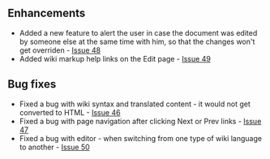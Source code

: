 ## Enhancements ##
  * Added a new feature to alert the user in case the document was edited by someone else at the same time with him, so that the changes won't get overriden - [Issue 48](https://code.google.com/p/xe-wiki/issues/detail?id=48)
  * Added wiki markup help links on the Edit page - [Issue 49](https://code.google.com/p/xe-wiki/issues/detail?id=49)

## Bug fixes ##
  * Fixed a bug with wiki syntax and translated content - it would not get converted to HTML - [Issue 46](https://code.google.com/p/xe-wiki/issues/detail?id=46)
  * Fixed a bug with page navigation after clicking Next or Prev links - [Issue 47](https://code.google.com/p/xe-wiki/issues/detail?id=47)
  * Fixed a bug with editor - when switching from one type of wiki language to another - [Issue 50](https://code.google.com/p/xe-wiki/issues/detail?id=50)
